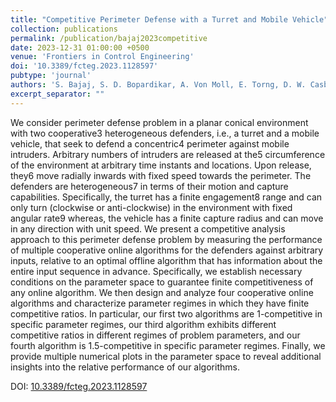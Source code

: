 ```yaml
---
title: "Competitive Perimeter Defense with a Turret and Mobile Vehicle"
collection: publications
permalink: /publication/bajaj2023competitive
date: 2023-12-31 01:00:00 +0500
venue: 'Frontiers in Control Engineering'
doi: '10.3389/fcteg.2023.1128597'
pubtype: 'journal'
authors: 'S. Bajaj, S. D. Bopardikar, A. Von Moll, E. Torng, D. W. Casbeer'
excerpt_separator: ""
---
```

We consider perimeter defense problem in a planar conical environment with two cooperative3 heterogeneous defenders, i.e., a turret and a mobile vehicle, that seek to defend a concentric4 perimeter against mobile intruders. Arbitrary numbers of intruders are released at the5 circumference of the environment at arbitrary time instants and locations. Upon release, they6 move radially inwards with fixed speed towards the perimeter. The defenders are heterogeneous7 in terms of their motion and capture capabilities. Specifically, the turret has a finite engagement8 range and can only turn (clockwise or anti-clockwise) in the environment with fixed angular rate9 whereas, the vehicle has a finite capture radius and can move in any direction with unit speed. We present a competitive analysis approach to this perimeter defense problem by measuring the performance of multiple cooperative online algorithms for the defenders against arbitrary inputs, relative to an optimal offline algorithm that has information about the entire input sequence in advance. Specifically, we establish necessary conditions on the parameter space to guarantee finite competitiveness of any online algorithm. We then design and analyze four cooperative online algorithms and characterize parameter regimes in which they have finite competitive ratios. In particular, our first two algorithms are 1-competitive in specific parameter regimes, our third algorithm exhibits different competitive ratios in different regimes of problem parameters, and our fourth algorithm is 1.5-competitive in specific parameter regimes. Finally, we provide multiple numerical plots in the parameter space to reveal additional insights into the relative performance of our algorithms.


DOI: [10.3389/fcteg.2023.1128597](https://doi.org/10.3389/fcteg.2023.1128597)